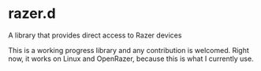 # razer.d

A library that provides direct access to Razer devices

This is a working progress library and any contribution is welcomed. Right now, it works on Linux and OpenRazer, 
because this is what I currently use.
